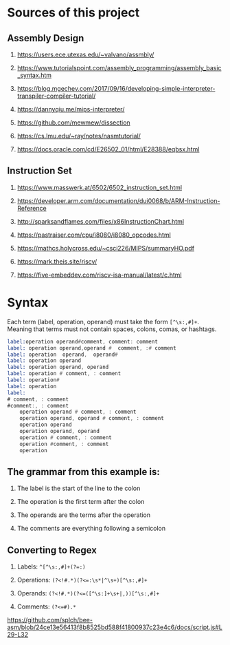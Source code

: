 # Sources of this project

## Assembly Design

1. https://users.ece.utexas.edu/~valvano/assmbly/

2. https://www.tutorialspoint.com/assembly_programming/assembly_basic_syntax.htm

3. https://blog.mgechev.com/2017/09/16/developing-simple-interpreter-transpiler-compiler-tutorial/

4. https://dannyqiu.me/mips-interpreter/

5. https://github.com/mewmew/dissection

6. https://cs.lmu.edu/~ray/notes/nasmtutorial/

7. https://docs.oracle.com/cd/E26502_01/html/E28388/eqbsx.html

## Instruction Set

1. https://www.masswerk.at/6502/6502_instruction_set.html

2. https://developer.arm.com/documentation/dui0068/b/ARM-Instruction-Reference

3. http://sparksandflames.com/files/x86InstructionChart.html

4. https://pastraiser.com/cpu/i8080/i8080_opcodes.html

5. https://mathcs.holycross.edu/~csci226/MIPS/summaryHO.pdf

6. https://mark.theis.site/riscv/

7. https://five-embeddev.com/riscv-isa-manual/latest/c.html

# Syntax

Each term (label, operation, operand) must take the form `[^\s:,#]+`. Meaning that terms must not contain spaces, colons, comas, or hashtags.

```asm
label:operation operand#comment, comment: comment
label: operation operand,operand #  comment, :# comment
label: operation  operand,  operand#
label: operation operand
label: operation operand, operand
label: operation # comment, : comment
label: operation#
label: operation
label:
# comment, : comment
#comment:, : comment
    operation operand # comment, : comment
    operation operand, operand # comment, : comment
    operation operand
    operation operand, operand
    operation # comment, : comment
    operation #comment, : comment
    operation

```

## The grammar from this example is:

1. The label is the start of the line to the colon

2. The operation is the first term after the colon

3. The operands are the terms after the operation

4. The comments are everything following a semicolon

## Converting to Regex

1. Labels: `^[^\s:,#]+(?=:)`

2. Operations: `(?<!#.*)(?<=:\s*|^\s+)[^\s:,#]+`

3. Operands: `(?<!#.*)(?<=([^\s:]+\s+|,))[^\s:,#]+`

4. Comments: `(?<=#).*`

https://github.com/splch/bee-asm/blob/24ce13e56413f8b8525bd588f41800937c23e4c6/docs/script.js#L29-L32
